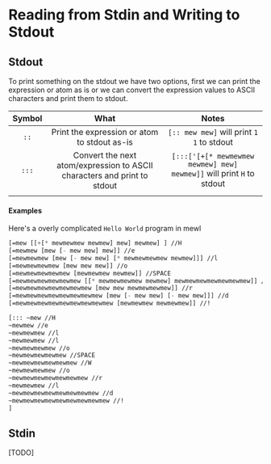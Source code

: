 # Reading from Stdin and Writing to Stdout

## Stdout

To print something on the stdout we have two options, first we can print the expression or atom as is or we can convert the expression values to ASCII characters and print them to stdout.

| Symbol | What                                                                     | Notes                                                                 |
|:------:|:------------------------------------------------------------------------:|:---------------------------------------------------------------------:|
| `::`   | Print the expression or atom to stdout as-is                             | `[:: mew mew]` will print `1 1` to stdout                             |
| `:::`  | Convert the next atom/expression to ASCII characters and print to stdout | `[:::['[+[* mewmewmew mewmew] mew] mewmew]]` will print `H` to stdout |
|        |                                                                          |                                                                       |

#### Examples

Here's a overly complicated `Hello World` program in mewl

```lisp
[=mew [[+[* mewmewmew mewmew] mew] mewmew] ] //H
[=mewmew [mew [- mew mew] mew]] //e
[=mewmewmew [mew [- mew mew] [* mewmewmewmew mewmew]]] //l
[=mewmewmewmew [mew mew mew]] //o
[=mewmewmewmewmew [mewmewmew mewmew]] //SPACE
[=mewmewmewmewmewmew [[* mewmewmewmew mewmew] mewmewmewmewmewmewmew]] //W
[=mewmewmewmewmewmewmew [mew mew mewmewmewmew]] //r
[=mewmewmewmewmewmewmewmew [mew [- mew mew] [- mew mew]]] //d
[=mewmewmewmewmewmewmewmewmew [mewmewmew mewmewmew]] //!

[::: ~mew //H
~mewmew //e
~mewmewmew //l
~mewmewmew //l
~mewmewmewmew //o
~mewmewmewmewmew //SPACE 
~mewmewmewmewmewmew //W
~mewmewmewmew //o
~mewmewmewmewmewmewmew //r
~mewmewmew //l
~mewmewmewmewmewmewmewmew //d
~mewmewmewmewmewmewmewmewmew //!
]
```



## Stdin

[TODO]
